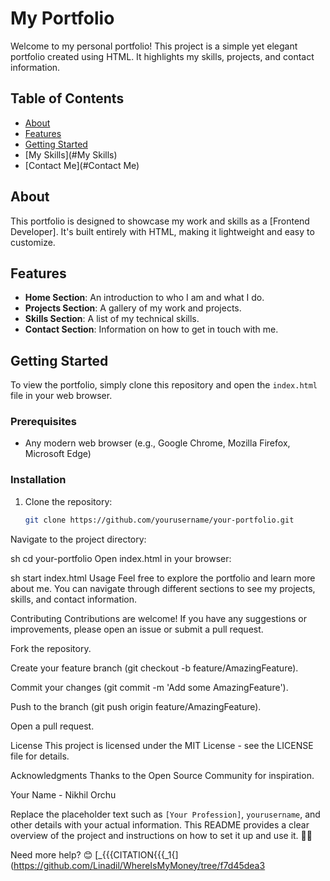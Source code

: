# My Portfolio

Welcome to my personal portfolio! This project is a simple yet elegant portfolio created using HTML. It highlights my skills, projects, and contact information.

## Table of Contents

- [About](#about)
- [Features](#features)
- [Getting Started](#getting-started)
- [My Skills](#My Skills)
- [Contact Me](#Contact Me)


## About

This portfolio is designed to showcase my work and skills as a [Frontend Developer]. It's built entirely with HTML, making it lightweight and easy to customize.

## Features

- **Home Section**: An introduction to who I am and what I do.
- **Projects Section**: A gallery of my work and projects.
- **Skills Section**: A list of my technical skills.
- **Contact Section**: Information on how to get in touch with me.

## Getting Started

To view the portfolio, simply clone this repository and open the `index.html` file in your web browser.

### Prerequisites

- Any modern web browser (e.g., Google Chrome, Mozilla Firefox, Microsoft Edge)

### Installation

1. Clone the repository:
   ```sh
   git clone https://github.com/yourusername/your-portfolio.git
Navigate to the project directory:

sh
cd your-portfolio
Open index.html in your browser:

sh
start index.html
Usage
Feel free to explore the portfolio and learn more about me. You can navigate through different sections to see my projects, skills, and contact information.

Contributing
Contributions are welcome! If you have any suggestions or improvements, please open an issue or submit a pull request.

Fork the repository.

Create your feature branch (git checkout -b feature/AmazingFeature).

Commit your changes (git commit -m 'Add some AmazingFeature').

Push to the branch (git push origin feature/AmazingFeature).

Open a pull request.

License
This project is licensed under the MIT License - see the LICENSE file for details.

Acknowledgments
Thanks to the Open Source Community for inspiration.

Your Name - Nikhil Orchu


Replace the placeholder text such as `[Your Profession]`, `yourusername`, and other details with your actual information. This README provides a clear overview of the project and instructions on how to set it up and use it. 🚀😊

Need more help? 😊
[_{{{CITATION{{{_1{](https://github.com/Linadil/WhereIsMyMoney/tree/f7d45dea3
